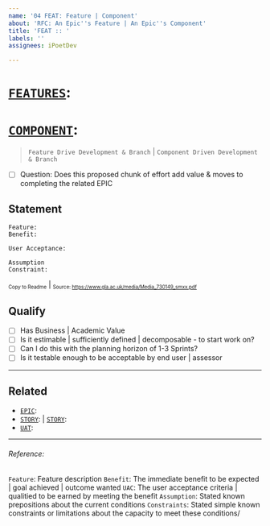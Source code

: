 ```yaml
---
name: '04 FEAT: Feature | Component'
about: 'RFC: An Epic''s Feature | An Epic''s Component'
title: 'FEAT :: '
labels: ''
assignees: iPoetDev

---
```


# [`FEATURES`]():
# [`COMPONENT`]():
> `Feature Drive Development & Branch` | `Component Driven Development & Branch`

- [ ] Question: Does this proposed chunk of effort add value & moves to completing the related EPIC

## Statement

```
Feature:
Benefit:

User Acceptance:

Assumption
Constraint:
```
<small><sub>Copy to Readme</sub></small>  |  <small><sub>Source: https://www.gla.ac.uk/media/Media_730149_smxx.pdf</sub></small>

## Qualify

- [ ] Has Business | Academic Value
- [ ] Is it estimable | sufficiently defined | decomposable - to start work on?
- [ ] Can I do this with the planning horizon of 1-3 Sprints?
- [ ] Is it testable enough to be acceptable by end user | assessor

---

## Related

- [`EPIC`]():
- [`STORY`]():   |   [`STORY`]():
- [`UAT`]():

---

###### Reference:

`Feature`: Feature description
`Benefit`: The immediate benefit to be expected | goal achieved | outcome wanted
`UAC`: The user acceptance criteria | qualitied to be earned by meeting the benefit
`Assumption`: Stated known prepositions about the current conditions
`Constraints`: Stated simple known constraints or limitations about the capacity to meet these conditions/
